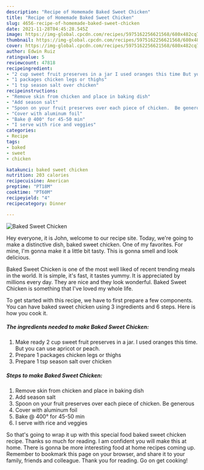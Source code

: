 ```yaml
---
description: "Recipe of Homemade Baked Sweet Chicken"
title: "Recipe of Homemade Baked Sweet Chicken"
slug: 4656-recipe-of-homemade-baked-sweet-chicken
date: 2021-11-28T04:45:28.545Z
image: https://img-global.cpcdn.com/recipes/5975162256621568/680x482cq70/baked-sweet-chicken-recipe-main-photo.jpg
thumbnail: https://img-global.cpcdn.com/recipes/5975162256621568/680x482cq70/baked-sweet-chicken-recipe-main-photo.jpg
cover: https://img-global.cpcdn.com/recipes/5975162256621568/680x482cq70/baked-sweet-chicken-recipe-main-photo.jpg
author: Edwin Ruiz
ratingvalue: 5
reviewcount: 47818
recipeingredient:
- "2 cup sweet fruit preserves in a jar I used oranges this time But you can use apricot or peach"
- "1 packages chicken legs or thighs"
- "1 tsp season salt over chicken"
recipeinstructions:
- "Remove skin from chicken and place in baking dish"
- "Add season salt"
- "Spoon on your fruit preserves over each piece of chicken.  Be generous"
- "Cover with aluminum foil"
- "Bake @ 400° for 45-50 min"
- "I serve with rice and veggies"
categories:
- Recipe
tags:
- baked
- sweet
- chicken

katakunci: baked sweet chicken 
nutrition: 203 calories
recipecuisine: American
preptime: "PT18M"
cooktime: "PT60M"
recipeyield: "4"
recipecategory: Dinner

---
```



![Baked Sweet Chicken](https://img-global.cpcdn.com/recipes/5975162256621568/680x482cq70/baked-sweet-chicken-recipe-main-photo.jpg)

Hey everyone, it is John, welcome to our recipe site. Today, we're going to make a distinctive dish, baked sweet chicken. One of my favorites. For mine, I'm gonna make it a little bit tasty. This is gonna smell and look delicious.



Baked Sweet Chicken is one of the most well liked of recent trending meals in the world. It is simple, it's fast, it tastes yummy. It is appreciated by millions every day. They are nice and they look wonderful. Baked Sweet Chicken is something that I've loved my whole life.


To get started with this recipe, we have to first prepare a few components. You can have baked sweet chicken using 3 ingredients and 6 steps. Here is how you cook it.

<!--inarticleads1-->

##### The ingredients needed to make Baked Sweet Chicken:

1. Make ready 2 cup sweet fruit preserves in a jar. I used oranges this time. But you can use apricot or peach.
1. Prepare 1 packages chicken legs or thighs
1. Prepare 1 tsp season salt over chicken




<!--inarticleads2-->

##### Steps to make Baked Sweet Chicken:

1. Remove skin from chicken and place in baking dish
1. Add season salt
1. Spoon on your fruit preserves over each piece of chicken.  Be generous
1. Cover with aluminum foil
1. Bake @ 400° for 45-50 min
1. I serve with rice and veggies




So that's going to wrap it up with this special food baked sweet chicken recipe. Thanks so much for reading. I am confident you will make this at home. There is gonna be more interesting food at home recipes coming up. Remember to bookmark this page on your browser, and share it to your family, friends and colleague. Thank you for reading. Go on get cooking!
